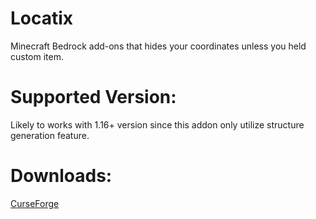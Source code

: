 # Locatix
Minecraft Bedrock add-ons that hides your coordinates unless you held custom item.

# Supported Version:
Likely to works with 1.16+ version since this addon only utilize structure generation feature.

# Downloads:
[CurseForge](https://www.curseforge.com/minecraft-bedrock/texture-packs/custom-title-template)
